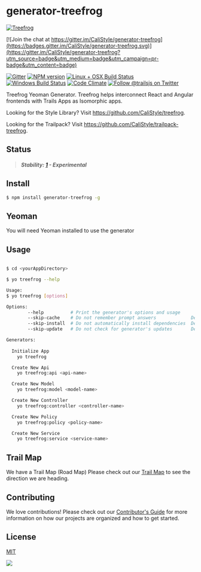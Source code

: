 # generator-treefrog
[![Treefrog][treefrog-image]][treefrog-url]

[![Join the chat at https://gitter.im/CaliStyle/generator-treefrog](https://badges.gitter.im/CaliStyle/generator-treefrog.svg)](https://gitter.im/CaliStyle/generator-treefrog?utm_source=badge&utm_medium=badge&utm_campaign=pr-badge&utm_content=badge)

[![Gitter][gitter-image]][gitter-url]
[![NPM version][npm-image]][npm-url]
[![Linux + OSX Build Status][ci-image]][ci-url]
[![Windows Build Status][appveyor-image]][appveyor-url]
[![Code Climate][codeclimate-image]][codeclimate-url]
[![Follow @trailsjs on Twitter][twitter-image]][twitter-url]

Treefrog Yeoman Generator.
Treefrog helps interconnect React and Angular frontends with Trails Apps as Isomorphic apps.

Looking for the Style Library?  Visit <https://github.com/CaliStyle/treefrog>.

Looking for the Trailpack?  Visit <https://github.com/CaliStyle/trailpack-treefrog>.

## Status

> ##### Stability: [1](http://nodejs.org/api/documentation.html#documentation_stability_index) - Experimental

## Install 
```sh
$ npm install generator-treefrog -g
```

## Yeoman
You will need Yeoman installed to use the generator

## Usage
```sh

$ cd <yourAppDirectory>

$ yo treefrog --help

Usage:
$ yo treefrog [options] 

Options:
        --help          # Print the generator's options and usage
        --skip-cache    # Do not remember prompt answers             Default: false
        --skip-install  # Do not automatically install dependencies  Default: false
        --skip-update   # Do not check for generator's updates       Default: false

Generators:
  
  Initialize App
    yo treefrog

  Create New Api
    yo treefrog:api <api-name>

  Create New Model
    yo treefrog:model <model-name>

  Create New Controller
    yo treefrog:controller <controller-name>

  Create New Policy
    yo treefrog:policy <policy-name>

  Create New Service
    yo treefrog:service <service-name>
```

## Trail Map
We have a Trail Map (Road Map) Please check out our [Trail Map](https://github.com/CaliStyle/generator-treefrog/blob/master/ROADMAP.md) to see the direction we are heading.

## Contributing
We love contributions! Please check out our [Contributor's Guide](https://github.com/trailsjs/trails/blob/master/.github/CONTRIBUTING.md) for more
information on how our projects are organized and how to get started.

## License
[MIT](https://github.com/CaliStyle/treefrog/blob/master/LICENSE)

<img src="http://i.imgur.com/dCjNisP.png">

[treefrog-image]: http://i.imgur.com/1IiVqTo.png
[treefrog-url]: http://treefrog.io
[npm-image]: https://img.shields.io/npm/v/trails.svg?style=flat-square
[npm-url]: https://npmjs.org/package/generator-treefrog
[ci-image]: https://img.shields.io/travis/CaliStyle/generator-treefrog.svg?style=flat-square&label=Linux%20/%20OSX
[ci-url]: https://travis-ci.org/CaliStyle/generator-treefrog
[appveyor-image]: https://img.shields.io/appveyor/ci/CaliStyle/generator-treefrog/master.svg?style=flat-square&label=Windows
[appveyor-url]: https://ci.appveyor.com/project/CaliStyle/generator-treefrog
[codeclimate-image]: https://img.shields.io/codeclimate/github/CaliStyle/generator-treefrog.svg?style=flat-square
[codeclimate-url]: https://codeclimate.com/github/CaliStyle/generator-treefrog
[gitter-image]: http://img.shields.io/badge/+%20GITTER-JOIN%20CHAT%20%E2%86%92-1DCE73.svg?style=flat-square
[gitter-url]: https://gitter.im/CaliStyle/generator-treefrog
[twitter-image]: https://img.shields.io/twitter/follow/trailsjs.svg?style=social
[twitter-url]: https://twitter.com/trailsjs
